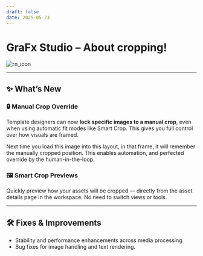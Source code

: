 ```yaml
---
draft: false
date: 2025-05-23
---
```


# GraFx Studio – About cropping!

![rn_icon](/assets/icon-GraFx-Studio.svg)

---

## ✨ What’s New

### 🔒 Manual Crop Override
Template designers can now **lock specific images to a manual crop**, even when using automatic fit modes like Smart Crop. This gives you full control over how visuals are framed.

Next time you load this image into this layout, in that frame, it will remember the manually cropped position. This enables automation, and perfected override by the human-in-the-loop.

### 🖼️ Smart Crop Previews
Quickly preview how your assets will be cropped — directly from the asset details page in the workspace. No need to switch views or tools.

---

## 🛠️ Fixes & Improvements

- Stability and performance enhancements across media processing.
- Bug fixes for image handling and text rendering.